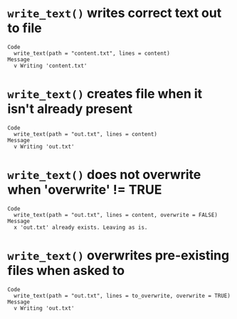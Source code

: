 # `write_text()` writes correct text out to file

    Code
      write_text(path = "content.txt", lines = content)
    Message
      v Writing 'content.txt'

# `write_text()` creates file when it isn't already present

    Code
      write_text(path = "out.txt", lines = content)
    Message
      v Writing 'out.txt'

# `write_text()` does not overwrite when 'overwrite' != TRUE

    Code
      write_text(path = "out.txt", lines = content, overwrite = FALSE)
    Message
      x 'out.txt' already exists. Leaving as is.

# `write_text()` overwrites pre-existing files when asked to

    Code
      write_text(path = "out.txt", lines = to_overwrite, overwrite = TRUE)
    Message
      v Writing 'out.txt'

